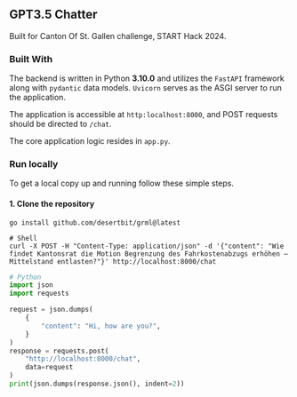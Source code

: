 ## GPT3.5 Chatter

Built for Canton Of St. Gallen challenge, START Hack 2024.

### Built With

The backend is written in Python **3.10.0** and utilizes the `FastAPI` framework along with `pydantic` data
models. `Uvicorn` serves as
the ASGI server to run the application.

The application is accessible at `http:localhost:8000`, and POST requests should be directed
to `/chat`.

The core application logic resides in `app.py`.

### Run locally

To get a local copy up and running follow these simple steps.

#### 1. Clone the repository
```shell
go install github.com/desertbit/grml@latest
```

```shell
# Shell
curl -X POST -H "Content-Type: application/json" -d '{"content": "Wie findet Kantonsrat die Motion Begrenzung des Fahrkostenabzugs erhöhen – Mittelstand entlasten?"}' http://localhost:8000/chat
```

```python
# Python
import json
import requests

request = json.dumps(
    {
        "content": "Hi, how are you?",
    }
)
response = requests.post(
    "http://localhost:8000/chat",
    data=request
)
print(json.dumps(response.json(), indent=2))
```
